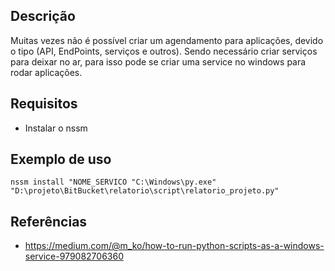 ## Descrição
Muitas vezes não é possível criar um agendamento para aplicações, devido o tipo (API, EndPoints, serviços e outros). Sendo necessário criar serviços para deixar no ar, para isso pode se criar uma service no windows para rodar aplicações.


## Requisitos
- Instalar o nssm 

## Exemplo de uso
 ```
 nssm install "NOME_SERVICO "C:\Windows\py.exe" "D:\projeto\BitBucket\relatorio\script\relatorio_projeto.py"
 ```
 
## Referências
- https://medium.com/@m_ko/how-to-run-python-scripts-as-a-windows-service-979082706360

